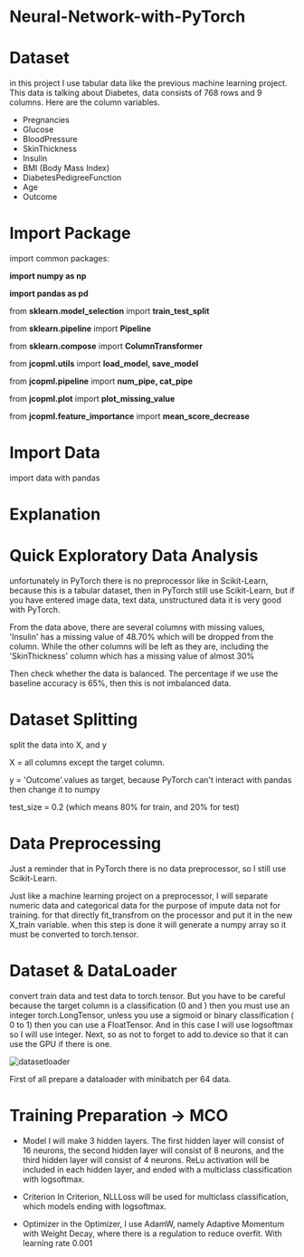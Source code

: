 # Neural-Network-with-PyTorch

# Dataset
in this project I use tabular data like the previous machine learning project. This data is talking about Diabetes, data consists of 768 rows and 9 columns.
Here are the column variables.

- Pregnancies
- Glucose
- BloodPressure
- SkinThickness
- Insulin
- BMI (Body Mass Index)
- DiabetesPedigreeFunction
- Age
- Outcome

# Import Package
import common packages:

**import numpy as np**

**import pandas as pd**

from **sklearn.model_selection** import **train_test_split**

from **sklearn.pipeline** import **Pipeline**

from **sklearn.compose** import **ColumnTransformer**

from **jcopml.utils** import **load_model, save_model**

from **jcopml.pipeline** import **num_pipe, cat_pipe**

from **jcopml.plot** import **plot_missing_value**

from **jcopml.feature_importance** import **mean_score_decrease**

# Import Data

import data with pandas

# Explanation
# Quick Exploratory Data Analysis
unfortunately in PyTorch there is no preprocessor like in Scikit-Learn, because this is a tabular dataset, then in PyTorch still use Scikit-Learn, but if you have entered image data, text data, unstructured data it is very good with PyTorch.

From the data above, there are several columns with missing values, 'Insulin' has a missing value of 48.70% which will be dropped from the column. While the other columns will be left as they are, including the 'SkinThickness' column which has a missing value of almost 30%

Then check whether the data is balanced. The percentage if we use the baseline accuracy is 65%, then this is not imbalanced data.

# Dataset Splitting
split the data into X, and y

X = all columns except the target column.

y = 'Outcome'.values as target, because PyTorch can't interact with pandas then change it to numpy

test_size = 0.2 (which means 80% for train, and 20% for test)

# Data Preprocessing
Just a reminder that in PyTorch there is no data preprocessor, so I still use Scikit-Learn.

Just like a machine learning project on a preprocessor, I will separate numeric data and categorical data for the purpose of impute data not for training. for that directly fit_transfrom on the processor and put it in the new X_train variable. when this step is done it will generate a numpy array so it must be converted to torch.tensor.

# Dataset & DataLoader
convert train data and test data to torch.tensor. But you have to be careful because the target column is a classification (0 and ) then you must use an integer torch.LongTensor, unless you use a sigmoid or binary classification ( 0 to 1) then you can use a FloatTensor. And in this case I will use logsoftmax so I will use integer. Next, so as not to forget to add to.device so that it can use the GPU if there is one.

![datasetloader](https://user-images.githubusercontent.com/86812576/169831023-1b6cbe36-26e0-4517-9142-fbab0ef5b2da.png)

First of all prepare a dataloader with minibatch per 64 data.

# Training Preparation -> MCO
- Model
I will make 3 hidden layers. The first hidden layer will consist of 16 neurons, the second hidden layer will consist of 8 neurons, and the third hidden layer will consist of 4 neurons. ReLu activation will be included in each hidden layer, and ended with a multiclass classification with logsoftmax.

- Criterion
In Criterion, NLLLoss will be used for multiclass classification, which models ending with logsoftmax.

- Optimizer
in the Optimizer, I use AdamW, namely Adaptive Momentum with Weight Decay, where there is a regulation to reduce overfit. With learning rate 0.001
